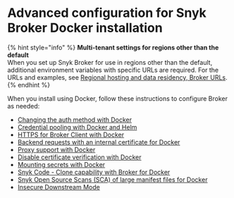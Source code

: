 # Advanced configuration for Snyk Broker Docker installation



{% hint style="info" %}
**Multi-tenant settings for regions other than the default**\
When you set up Snyk Broker for use in regions other than the default, additional environment variables with specific URLs are required. For the URLs and examples, see [Regional hosting and data residency, Broker URLs](https://docs.snyk.io/working-with-snyk/regional-hosting-and-data-residency#broker-urls).
{% endhint %}

When you install using Docker, follow these instructions to configure Broker as needed:

* [Changing the auth method with Docker](changing-the-auth-method-with-docker.md)
* [Credential pooling with Docker and Helm](credential-pooling-with-docker-and-helm.md)
* [HTTPS for Broker Client with Docker](https-for-broker-client-with-docker.md)
* [Backend requests with an internal certificate for Docker](backend-requests-with-an-internal-certificate-for-docker.md)
* [Proxy support with Docker](proxy-support-with-docker.md)
* [Disable certificate verification with Docker](disable-certificate-verification-with-docker.md)
* [Mounting secrets with Docker](mounting-secrets-with-docker.md)
* [Snyk Code - Clone capability with Broker for Docker](../../git-clone-through-broker.md)
* [Snyk Open Source Scans (SCA) of large manifest files for Docker](snyk-open-source-scans-sca-of-large-manifest-files-docker-setup.md)
* [Insecure Downstream Mode](insecure-downstream-mode.md)
